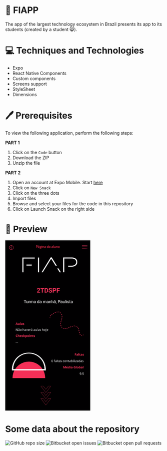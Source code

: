 # 🖤 FIAPP
The app of the largest technology ecosystem in Brazil presents its app to its students (created by a student 😸).

# 💻 Techniques and Technologies
- Expo
- React Native Components
- Custom components
- Screens support
- StyleSheet
- Dimensions

# 🖊  Prerequisites
To view the following application, perform the following steps:

**PART 1**
1. Click on the `Code` button
2. Download the ZIP
3. Unzip the file


**PART 2**
1. Open an account at Expo Mobile. Start [here]( https://expo.dev/signup?redirect_uri=https%3A%2F%2Fsnack.expo.dev%2F%40beatrizsanti%2Fsnack-0%3FhideQueryParams%3Dtrue
) 
2. Click on `New Snack`
3. Click on the three dots
4. Import files
5. Browse and select your files for the code in this repository
6. Click on Launch Snack on the right side

# 📲 Preview
<img src="fiapp/assets/fiapp_preview.png" alt="Preview do app" style="width: auto; height: auto;">

# Some data about the repository
![GitHub repo size](https://img.shields.io/github/repo-size/M1relly/fiapp?style=for-the-badge)
![Bitbucket open issues](https://img.shields.io/bitbucket/issues/M1relly/fiapp?style=for-the-badge)
![Bitbucket open pull requests](https://img.shields.io/bitbucket/pr-raw/M1relly/fiapp?style=for-the-badge)




